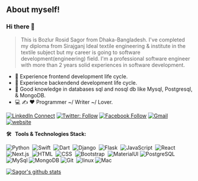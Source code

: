 ## About myself!
### Hi there 👋
> This is Bozlur Rosid Sagor from Dhaka-Bangladesh. I've completed my diploma from Sirajganj Ideal textile engineering & institute in the textile subject but my career is going to software development(engineering) field. I'm a professional software engineer with more than 2 years solid experiences in software development.

- 🔭 Experience frontend development life cycle.
- 🌱 Experience backendend development life cycle.
- 👯 Good knowledge in databases sql and nosql db like Mysql, Postgresql, & MongoDB.
- 💻  ✍️  ❤️  Programmer ~/ Writer ~/ Lover.

[![LinkedIn Connect](https://img.shields.io/badge/%20-Connect-black?color=14171A&labelColor=212121&logo=linkedin&logoColor=ffffff)](https://www.linkedin.com/in/mbrsagor/)
[![Twitter: Follow](https://img.shields.io/twitter/follow/mbrsagor?style=social)](https://twitter.com/mbrsagor)
[![Facebook Follow](https://img.shields.io/badge/%20-Connect-black?color=14171A&labelColor=1976d2&logo=facebook&logoColor=ffffff)](https://www.facebook.com/mbrsagor/)
[![Gmail](https://img.shields.io/badge/%20-Send%20Mail-black?color=14171A&labelColor=ef5350&logo=gmail&logoColor=ffffff)](mailto:brshagor.cse@gmail.com?subject=From%20GitHub&body=Hi,%20there.%20Found%20you%20from%20GitHub.)
[![website](https://img.shields.io/badge/MyBlog-2648ff?style=flat-square&logo=google-chrome)](http://mbrsagorbd.wordpress.com)



**🛠 &nbsp; Tools & Technologies Stack:**

![Python](https://img.shields.io/badge/-Python-333333?style=flat&logo=python)&nbsp;
![Swift](https://img.shields.io/badge/-swift-333333?style=flat&logo=swift)&nbsp;
![Dart](https://img.shields.io/badge/-dart-333333?style=flat&logo=dart)&nbsp;
![Django](https://img.shields.io/badge/-Django-333333?style=flat&logo=Django&logoColor=FFA518)&nbsp;
![Flask](https://img.shields.io/badge/-Flask-333333?style=flat&logo=flask)&nbsp;
![JavaScript](https://img.shields.io/badge/-JavaScript-333333?style=flat&logo=javascript)&nbsp;
![React](https://img.shields.io/badge/-React-333333?style=flat&logo=react)&nbsp;
![Next.js](https://img.shields.io/badge/-Next.js-333333?style=flat&logo=next.js)&nbsp;
![HTML](https://img.shields.io/badge/-HTML-333333?style=flat&logo=HTML5)&nbsp;
![CSS](https://img.shields.io/badge/-CSS-333333?style=flat&logo=CSS3&logoColor=1572B6)&nbsp;
![Bootstrap](https://img.shields.io/badge/-Bootstrap-333333?style=flat&logo=bootstrap&logoColor=563D7C)&nbsp;
![MaterialUI](https://img.shields.io/badge/-MatrialUI-0081CB?style=plastic&logo=material-UI)
![PostgreSQL](https://img.shields.io/badge/-PostgreSQL-336791?style=plastic&logo=postgresql)
![MySql](https://img.shields.io/badge/-MySql-black?style=plastic&logo=mysql)
![MongoDB](https://img.shields.io/badge/-MongoDB-black?style=plastic&logo=mongodb)
![Git](https://img.shields.io/badge/-Git-333333?style=flat&logo=git)&nbsp;
![linux](https://img.shields.io/badge/-Linux-092E20?style=plastic&logo=Linux)
![Mac](https://img.shields.io/badge/-Mac-092E20?style=plastic&logo=Mac)
<br/>




<!--
[![ReadMe Card](https://github-readme-stats.vercel.app/api/pin/?username=mbrsagor&repo=pizza-shop-for-innoscripta)](https://github.com/mbrsagor/pizza-shop-for-innoscripta)
[![ReadMe Card](https://github-readme-stats.vercel.app/api/pin/?username=mbrsagor&repo=local-devops-pipeline-vagrant)](https://github.com/mbrsagor/local-devops-pipeline-vagrant)

[![ReadMe Card](https://github-readme-stats.vercel.app/api/pin/?username=mbrsagor&repo=single-node-k8s-workspace-vagrant)](https://github.com/mbrsagor/single-node-k8s-workspace-vagrant)

[![ReadMe Card](https://github-readme-stats.vercel.app/api/pin/?username=mbrsagor&repo=single-node-k8s-workspace-vagrant)](https://github.com/mbrsagor/single-node-k8s-workspace-vagrant)
-->


<a href="https://github.com/mbrsagor">
 <img align="center" src="https://github-readme-stats.vercel.app/api?username=mbrsagor&show_icons=true&theme=merko" alt="Sagor's github stats"/> 
</a>


